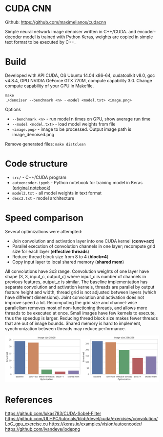 # CUDA CNN

Github: https://github.com/maximelianos/cudacnn

Simple neural network image denoiser written in C++/CUDA.
and encoder-decoder model is trained with Python Keras, weights are copied in simple text format
to be executed by C++.

# Build

Developed with API CUDA, OS Ubuntu 14.04 x86-64, cudatoolkit v8.0, gcc v4.8.4,
GPU NVIDIA GeForce GTX 770M, compute capability 3.0. Change compute capability of your GPU in Makefile.

```
make
./denoiser --benchmark <n> --model <model.txt> <image.png>
```

Options

* `--benchmark <n>` - run model n times on GPU, show average run time
* `--model <model.txt>` - load model weights from file
* `<image.png>` - image to be processed. Output image path is image_denoised.png

Remove generated files: `make distclean`

# Code structure

* `src/` - C++/CUDA program
* `autoencoder.ipynb` - Python notebook for training model in Keras ([original notebook](https://keras.io/examples/vision/autoencoder/))
* `model2.txt` - all model weights in text format
* `desc2.txt` - model architecture

# Speed comparison

Several optimizations were attempted:
* Join convolution and activation layer into one CUDA kernel (**conv+act**)
* Parallel execution of convolution channels in one layer; recompute grid size for each layer (**effective threads**)
* Reduce thread block size from 8 to 4 (**block=4**)
* Copy input layer to local shared memory (**shared mem**)

All convolutions have 3x3 range. Convolution weights of one layer have shape (3, 3, input_c, output_c) where input_c is number of channels in previous features, output_c is similar. The baseline implementation has separate convolution and activation kernels, threads are parallel by output feature height and width, thread grid is not adjusted between layers (which have different dimensions). Joint convolution and activation does not improve speed a lot. Recomputing the grid size and channel-wise parallelism removes most of non-functioning threads, and allows more threads to be executed at once. Small images have few kernels to execute, thus the speedup is larger. Reducing thread block size makes fewer threads that are out of image bounds. Shared memory is hard to implement, synchronization between threads may reduce performance.

<img src=runtime.png>

# References

https://github.com/lukas783/CUDA-Sobel-Filter
https://github.com/ULHPC/tutorials/blob/devel/cuda/exercises/convolution/LoG_gpu_exercise.cu
https://keras.io/examples/vision/autoencoder/
https://github.com/lvandeve/lodepng
